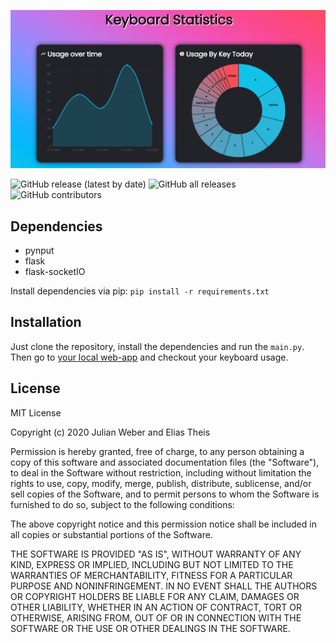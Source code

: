 ![Banner](screenshot.PNG)

![GitHub release (latest by date)](https://img.shields.io/github/v/release/wbr-ths/keyboard-statistics)
![GitHub all releases](https://img.shields.io/github/downloads/wbr-ths/keyboard-statistics/total)
![GitHub contributors](https://img.shields.io/github/contributors/wbr-ths/keyboard-statistics)

## Dependencies
* pynput
* flask
* flask-socketIO

Install dependencies via pip:
```pip install -r requirements.txt```

## Installation
Just clone the repository, install the dependencies and run the ```main.py```. Then go to [your local web-app](http://127.0.0.1:5000) and checkout your keyboard usage.

## License
MIT License

Copyright (c) 2020 Julian Weber and Elias Theis

Permission is hereby granted, free of charge, to any person obtaining a copy
of this software and associated documentation files (the "Software"), to deal
in the Software without restriction, including without limitation the rights
to use, copy, modify, merge, publish, distribute, sublicense, and/or sell
copies of the Software, and to permit persons to whom the Software is
furnished to do so, subject to the following conditions:

The above copyright notice and this permission notice shall be included in all
copies or substantial portions of the Software.

THE SOFTWARE IS PROVIDED "AS IS", WITHOUT WARRANTY OF ANY KIND, EXPRESS OR
IMPLIED, INCLUDING BUT NOT LIMITED TO THE WARRANTIES OF MERCHANTABILITY,
FITNESS FOR A PARTICULAR PURPOSE AND NONINFRINGEMENT. IN NO EVENT SHALL THE
AUTHORS OR COPYRIGHT HOLDERS BE LIABLE FOR ANY CLAIM, DAMAGES OR OTHER
LIABILITY, WHETHER IN AN ACTION OF CONTRACT, TORT OR OTHERWISE, ARISING FROM,
OUT OF OR IN CONNECTION WITH THE SOFTWARE OR THE USE OR OTHER DEALINGS IN THE
SOFTWARE.
